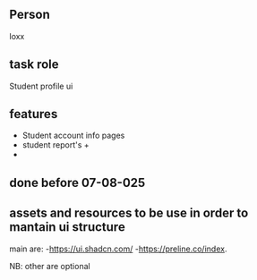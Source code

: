 ## Person
loxx

## task role
Student profile ui

## features
- Student account info pages
- student report's +
- 

## done before 07-08-025
## assets and resources to be use in order to mantain ui structure 

main are:
-https://ui.shadcn.com/
-https://preline.co/index.

NB: other are optional